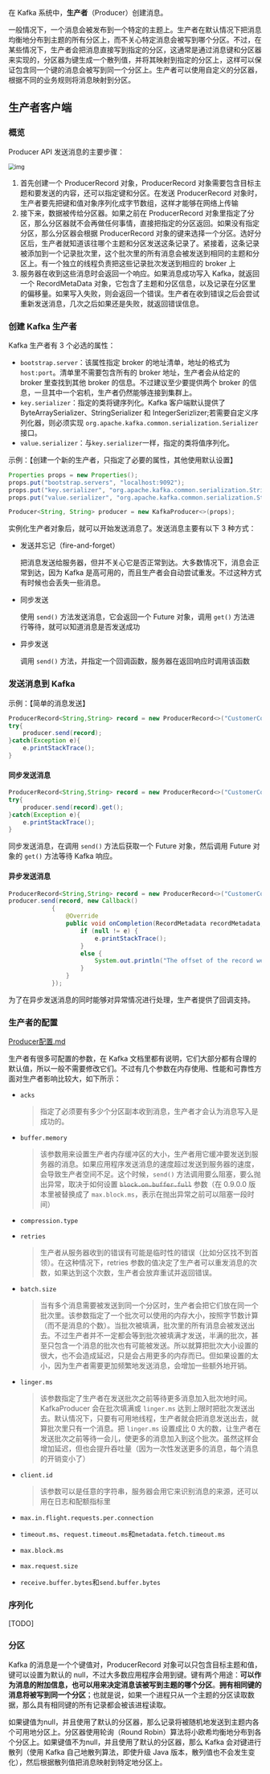 在 Kafka 系统中，**生产者**（Producer）创建消息。

一般情况下，一个消息会被发布到一个特定的主题上。生产者在默认情况下把消息均衡地分布到主题的所有分区上，而不关心特定消息会被写到哪个分区。不过，在某些情况下，生产者会把消息直接写到指定的分区，这通常是通过消息键和分区器来实现的，分区器为键生成一个散列值，并将其映射到指定的分区上，这样可以保证包含同一个键的消息会被写到同一个分区上。生产者可以使用自定义的分区器，根据不同的业务规则将消息映射到分区。

## 生产者客户端

### 概览

Producer API 发送消息的主要步骤：

<img src="../images/20180620144841633.dib" alt="img" style="zoom: 80%;" />

1. 首先创建一个 ProducerRecord 对象，ProducerRecord 对象需要包含目标主题和要发送的内容，还可以指定键和分区。在发送 ProducerRecord 对象时，生产者要先把键和值对象序列化成字节数组，这样才能够在网络上传输
2. 接下来，数据被传给分区器。如果之前在 ProducerRecord 对象里指定了分区，那么分区器就不会再做任何事情，直接把指定的分区返回。如果没有指定分区，那么分区器会根据 ProducerRecord 对象的键来选择一个分区。选好分区后，生产者就知道该往哪个主题和分区发送这条记录了。紧接着，这条记录被添加到一个记录批次里，这个批次里的所有消息会被发送到相同的主题和分区上。有一个独立的线程负责把这些记录批次发送到相应的 broker 上
3. 服务器在收到这些消息时会返回一个响应。如果消息成功写入 Kafka，就返回一个 RecordMetaData 对象，它包含了主题和分区信息，以及记录在分区里的偏移量。如果写入失败，则会返回一个错误。生产者在收到错误之后会尝试重新发送消息，几次之后如果还是失败，就返回错误信息。

### 创建 Kafka 生产者

Kafka 生产者有 3 个必选的属性：

- `bootstrap.server`：该属性指定 broker 的地址清单，地址的格式为 `host:port`。清单里不需要包含所有的 broker 地址，生产者会从给定的 broker 里查找到其他 broker 的信息。不过建议至少要提供两个 broker 的信息，一旦其中一个宕机，生产者仍然能够连接到集群上。
- `key.serializer`：指定的类将键序列化。Kafka 客户端默认提供了 ByteArraySerializer、StringSerializer 和 IntegerSerizlizer;若需要自定义序列化器，则必须实现 `org.apache.kafka.common.serialization.Serializer` 接口。
- `value.serializer`：与`key.serializer`一样，指定的类将值序列化。

示例：【创建一个新的生产者，只指定了必要的属性，其他使用默认设置】

```java
Properties props = new Properties();
props.put("bootstrap.servers", "localhost:9092");
props.put("key.serializer", "org.apache.kafka.common.serialization.StringSerializer");
props.put("value.serializer", "org.apache.kafka.common.serialization.StringSerializer");

Producer<String, String> producer = new KafkaProducer<>(props);
```

实例化生产者对象后，就可以开始发送消息了。发送消息主要有以下 3 种方式：

- 发送并忘记（fire-and-forget）

  把消息发送给服务器，但并不关心它是否正常到达。大多数情况下，消息会正常到达，因为 Kafka 是高可用的，而且生产者会自动尝试重发。不过这种方式有时候也会丢失一些消息。

- 同步发送

  使用 `send()` 方法发送消息，它会返回一个 Future 对象，调用 `get()` 方法进行等待，就可以知道消息是否发送成功

- 异步发送

  调用 `send()` 方法，并指定一个回调函数，服务器在返回响应时调用该函数

### 发送消息到 Kafka

示例：【简单的消息发送】

```java
ProducerRecord<String,String> record = new ProducerRecord<>("CustomerCountry","Precision Products","France");
try{
    producer.send(record);
}catch(Exception e){
    e.printStackTrace();
}
```

#### 同步发送消息

```java
ProducerRecord<String,String> record = new ProducerRecord<>("CustomerCountry","Precision Products","France");
try{
    producer.send(record).get();
}catch(Exception e){
    e.printStackTrace();
}
```

同步发送消息，在调用 `send()` 方法后获取一个 Future 对象，然后调用 Future 对象的 `get()` 方法等待 Kafka 响应。

#### 异步发送消息

```java
ProducerRecord<String,String> record = new ProducerRecord<>("CustomerCountry","Precision Products","France");
producer.send(record, new Callback()
            {
                @Override
                public void onCompletion(RecordMetadata recordMetadata, Exception e) {
                    if (null != e) {
                        e.printStackTrace();
                    }
                    else {
                        System.out.println("The offset of the record we just sent is:" + recordMetadata.offset());
                    }
                }
            });
```

为了在异步发送消息的同时能够对异常情况进行处理，生产者提供了回调支持。

### 生产者的配置

 [Producer配置.md](Kafka/Kafka配置/Producer配置.md) 

生产者有很多可配置的参数，在 Kafka 文档里都有说明，它们大部分都有合理的默认值，所以一般不需要修改它们。不过有几个参数在内存使用、性能和可靠性方面对生产者影响比较大，如下所示：

- `acks`

  > 指定了必须要有多少个分区副本收到消息，生产者才会认为消息写入是成功的。

- `buffer.memory`

  > 该参数用来设置生产者内存缓冲区的大小，生产者用它缓冲要发送到服务器的消息。如果应用程序发送消息的速度超过发送到服务器的速度，会导致生产者空间不足。这个时候，`send()` 方法调用要么阻塞，要么抛出异常，取决于如何设置 ~~`block.on.buffer.full`~~ 参数（在 0.9.0.0 版本里被替换成了 `max.block.ms`，表示在抛出异常之前可以阻塞一段时间）

- `compression.type`

- `retries`

  > 生产者从服务器收到的错误有可能是临时性的错误（比如分区找不到首领）。在这种情况下，retries 参数的值决定了生产者可以重发消息的次数，如果达到这个次数，生产者会放弃重试并返回错误。

- `batch.size`

  > 当有多个消息需要被发送到同一个分区时，生产者会把它们放在同一个批次里。该参数指定了一个批次可以使用的内存大小，按照字节数计算（而不是消息的个数）。当批次被填满，批次里的所有消息会被发送出去。不过生产者并不一定都会等到批次被填满才发送，半满的批次，甚至只包含一个消息的批次也有可能被发送。所以就算把批次大小设置的很大，也不会造成延迟，只是会占用更多的内存而已。但如果设置的太小，因为生产者需要更加频繁地发送消息，会增加一些额外地开销。

- `linger.ms`

  > 该参数指定了生产者在发送批次之前等待更多消息加入批次地时间。KafkaProducer 会在批次填满或 `linger.ms` 达到上限时把批次发送出去。默认情况下，只要有可用地线程，生产者就会把消息发送出去，就算批次里只有一个消息。把 `linger.ms` 设置成比 0 大的数，让生产者在发送批次之前等待一会儿，使更多的消息加入到这个批次。虽然这样会增加延迟，但也会提升吞吐量（因为一次性发送更多的消息，每个消息的开销变小了）

- `client.id`

  > 该参数可以是任意的字符串，服务器会用它来识别消息的来源，还可以用在日志和配额指标里

- `max.in.flight.requests.per.connection`

- `timeout.ms`、`request.timeout.ms`和`metadata.fetch.timeout.ms`

- `max.block.ms`

- `max.request.size`

- `receive.buffer.bytes`和`send.buffer.bytes`

### 序列化

[TODO]

### 分区

Kafka 的消息是一个个键值对，ProducerRecord 对象可以只包含目标主题和值，键可以设置为默认的 null，不过大多数应用程序会用到键。键有两个用途：**可以作为消息的附加信息，也可以用来决定消息该被写到主题的哪个分区**。**拥有相同键的消息将被写到同一个分区**；也就是说，如果一个进程只从一个主题的分区读取数据，那么具有相同键的所有记录都会被该进程读取。

如果键值为null，并且使用了默认的分区器，那么记录将被随机地发送到主题内各个可用地分区上。分区器使用轮询（Round Robin）算法将小欧希均衡地分布到各个分区上。如果键值不为null，并且使用了默认的分区器，那么 Kafka 会对键进行散列（使用 Kafka 自己地散列算法，即使升级 Java 版本，散列值也不会发生变化），然后根据散列值把消息映射到特定地分区上。

